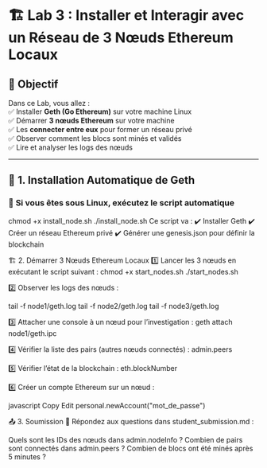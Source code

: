 # 🏗️ Lab 3 : Installer et Interagir avec un Réseau de 3 Nœuds Ethereum Locaux

## 🎯 Objectif  
Dans ce Lab, vous allez :  
✅ Installer **Geth (Go Ethereum)** sur votre machine Linux  
✅ Démarrer **3 nœuds Ethereum** sur votre machine  
✅ Les **connecter entre eux** pour former un réseau privé  
✅ Observer comment les blocs sont minés et validés  
✅ Lire et analyser les logs des nœuds  

---

## 🚀 **1. Installation Automatique de Geth**  

### 📌 **Si vous êtes sous Linux, exécutez le script automatique**  


chmod +x install_node.sh
./install_node.sh
Ce script va :
✔️ Installer Geth
✔️ Créer un réseau Ethereum privé
✔️ Générer une genesis.json pour définir la blockchain

🏗 2. Démarrer 3 Nœuds Ethereum Locaux
1️⃣ Lancer les 3 nœuds en exécutant le script suivant :
chmod +x start_nodes.sh
./start_nodes.sh

2️⃣ Observer les logs des nœuds :

tail -f node1/geth.log
tail -f node2/geth.log
tail -f node3/geth.log

3️⃣ Attacher une console à un nœud pour l’investigation :
geth attach node1/geth.ipc

4️⃣ Vérifier la liste des pairs (autres nœuds connectés) :
admin.peers

5️⃣ Vérifier l’état de la blockchain :
eth.blockNumber

6️⃣ Créer un compte Ethereum sur un nœud :

javascript
Copy
Edit
personal.newAccount("mot_de_passe")


📤 3. Soumission
📌 Répondez aux questions dans student_submission.md :

Quels sont les IDs des nœuds dans admin.nodeInfo ?
Combien de pairs sont connectés dans admin.peers ?
Combien de blocs ont été minés après 5 minutes ?
